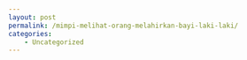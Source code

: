 ```yaml
---
layout: post
permalink: /mimpi-melihat-orang-melahirkan-bayi-laki-laki/
categories:
    - Uncategorized
---
```


